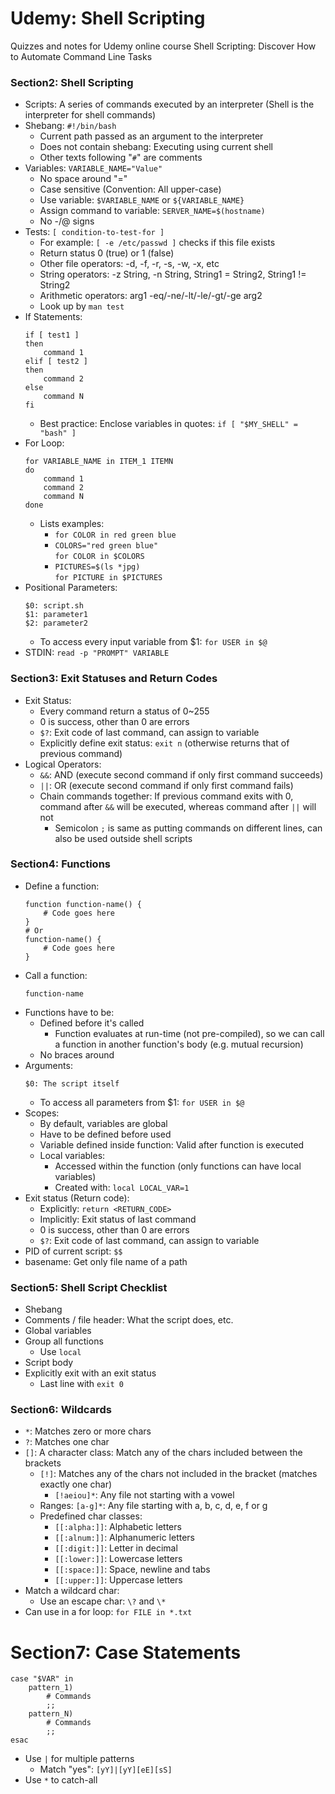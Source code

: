 # Udemy: Shell Scripting
Quizzes and notes for Udemy online course Shell Scripting: Discover How to Automate Command Line Tasks 

### Section2: Shell Scripting
* Scripts: A series of commands executed by an interpreter (Shell is the interpreter for shell commands)
* Shebang: `#!/bin/bash`
    * Current path passed as an argument to the interpreter
    * Does not contain shebang: Executing using current shell
    * Other texts following "`#`" are comments
* Variables: `VARIABLE_NAME="Value"`
    * No space around "="
    * Case sensitive (Convention: All upper-case)
    * Use variable: `$VARIABLE_NAME` or `${VARIABLE_NAME}`
    * Assign command to variable: `SERVER_NAME=$(hostname)`
    * No -/@ signs
* Tests: `[ condition-to-test-for ]`
    * For example: `[ -e /etc/passwd ]` checks if this file exists
    * Return status 0 (true) or 1 (false)
    * Other file operators: -d, -f, -r, -s, -w, -x, etc
    * String operators: -z String, -n String, String1 = String2, String1 != String2
    * Arithmetic operators: arg1 -eq/-ne/-lt/-le/-gt/-ge arg2
    * Look up by `man test` 
* If Statements:
    ```
    if [ test1 ]
    then
        command 1
    elif [ test2 ]
    then
        command 2
    else
        command N
    fi
    ```
    * Best practice: Enclose variables in quotes: `if [ "$MY_SHELL" = "bash" ]`
* For Loop:
    ```
    for VARIABLE_NAME in ITEM_1 ITEMN
    do
        command 1
        command 2
        command N
    done
    ```
    * Lists examples:   
        * `for COLOR in red green blue`
        * `COLORS="red green blue"`  
            `for COLOR in $COLORS`
        * `PICTURES=$(ls *jpg)`  
            `for PICTURE in $PICTURES`
* Positional Parameters: 
    ```
    $0: script.sh  
    $1: parameter1  
    $2: parameter2
    ```
    * To access every input variable from $1: `for USER in $@`
* STDIN:
    `read -p "PROMPT" VARIABLE`


### Section3: Exit Statuses and Return Codes
* Exit Status:
    * Every command return a status of 0~255
    * 0 is success, other than 0 are errors
    * `$?`: Exit code of last command, can assign to variable
    * Explicitly define exit status: `exit n` (otherwise returns that of previous command)
* Logical Operators:
    * `&&`: AND (execute second command if only first command succeeds)
    * `||`: OR (execute second command if only first command fails)
    * Chain commands together: If previous command exits with 0, command after `&&` will be executed, whereas command after `||` will not
        * Semicolon `;` is same as putting commands on different lines, can also be used outside shell scripts


### Section4: Functions
* Define a function:
    ```
    function function-name() {
        # Code goes here
    }
    # Or
    function-name() {
        # Code goes here
    }
    ```
* Call a function:
    ```
    function-name
    ```
* Functions have to be:
    * Defined before it's called
        * Function evaluates at run-time (not pre-compiled), so we can call a function in another function's body (e.g. mutual recursion)
    * No braces around
* Arguments:
    ```
    $0: The script itself
    ```
    * To access all parameters from $1: `for USER in $@`
* Scopes:
    * By default, variables are global
    * Have to be defined before used
    * Variable defined inside function: Valid after function is executed
    * Local variables:
        * Accessed within the function (only functions can have local variables)
        * Created with: `local LOCAL_VAR=1`
* Exit status (Return code):
    * Explicitly: `return <RETURN_CODE>`
    * Implicitly: Exit status of last command
    * 0 is success, other than 0 are errors
    * `$?`: Exit code of last command, can assign to variable
* PID of current script: `$$`
* basename: Get only file name of a path


### Section5: Shell Script Checklist
* Shebang
* Comments / file header: What the script does, etc.
* Global variables
* Group all functions
    * Use `local`
* Script body
* Explicitly exit with an exit status
    * Last line with `exit 0`


### Section6: Wildcards
* `*`: Matches zero or more chars
* `?`: Matches one char
* `[]`: A character class: Match any of the chars included between the brackets
    * `[!]`: Matches any of the chars not included in the bracket (matches exactly one char)
        * `[!aeiou]*`: Any file not starting with a vowel
    * Ranges: `[a-g]*`: Any file starting with a, b, c, d, e, f or g
    * Predefined char classes:
        * `[[:alpha:]]`: Alphabetic letters
        * `[[:alnum:]]`: Alphanumeric letters
        * `[[:digit:]]`: Letter in decimal
        * `[[:lower:]]`: Lowercase letters 
        * `[[:space:]]`: Space, newline and tabs 
        * `[[:upper:]]`: Uppercase letters
* Match a wildcard char:
    * Use an escape char: `\?` and `\*`
* Can use in a for loop: `for FILE in *.txt`


# Section7: Case Statements
```
case "$VAR" in
    pattern_1)
        # Commands
        ;;
    pattern_N)
        # Commands
        ;;
esac
```
* Use `|` for multiple patterns
    * Match "yes": `[yY]|[yY][eE][sS]`
* Use `*` to catch-all